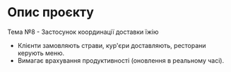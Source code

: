 # Опис проєкту

Тема №8 - Застосунок координації доставки їжію

- Клієнти замовляють страви, кур'єри доставляють, ресторани керують меню.
- Вимагає врахування продуктивності (оновлення в реальному часі).
